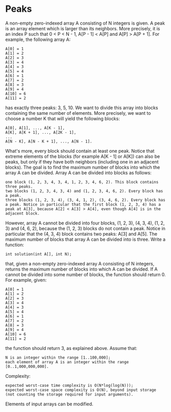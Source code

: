 Peaks
=======

A non-empty zero-indexed array A consisting of N integers is given.
A peak is an array element which is larger than its neighbors. More precisely, it is an index P such that 0 < P < N - 1,  A[P - 1] < A[P] and A[P] > A[P + 1].
For example, the following array A:

    A[0] = 1
    A[1] = 2
    A[2] = 3
    A[3] = 4
    A[4] = 3
    A[5] = 4
    A[6] = 1
    A[7] = 2
    A[8] = 3
    A[9] = 4
    A[10] = 6
    A[11] = 2
	
has exactly three peaks: 3, 5, 10.
We want to divide this array into blocks containing the same number of elements. More precisely, we want to choose a number K that will yield the following blocks:

    A[0], A[1], ..., A[K - 1],
    A[K], A[K + 1], ..., A[2K - 1],
    ...
    A[N - K], A[N - K + 1], ..., A[N - 1].
	
What's more, every block should contain at least one peak. Notice that extreme elements of the blocks (for example A[K - 1] or A[K]) can also be peaks, but only if they have both neighbors (including one in an adjacent blocks).
The goal is to find the maximum number of blocks into which the array A can be divided.
Array A can be divided into blocks as follows:

    one block (1, 2, 3, 4, 3, 4, 1, 2, 3, 4, 6, 2). This block contains three peaks.
    two blocks (1, 2, 3, 4, 3, 4) and (1, 2, 3, 4, 6, 2). Every block has a peak.
    three blocks (1, 2, 3, 4), (3, 4, 1, 2), (3, 4, 6, 2). Every block has a peak. Notice in particular that the first block (1, 2, 3, 4) has a peak at A[3], because A[2] < A[3] > A[4], even though A[4] is in the adjacent block.

However, array A cannot be divided into four blocks, (1, 2, 3), (4, 3, 4), (1, 2, 3) and (4, 6, 2), because the (1, 2, 3) blocks do not contain a peak. Notice in particular that the (4, 3, 4) block contains two peaks: A[3] and A[5].
The maximum number of blocks that array A can be divided into is three.
Write a function:

    int solution(int A[], int N);
	
that, given a non-empty zero-indexed array A consisting of N integers, returns the maximum number of blocks into which A can be divided.
If A cannot be divided into some number of blocks, the function should return 0.
For example, given:

    A[0] = 1
    A[1] = 2 
    A[2] = 3 
    A[3] = 4 
    A[4] = 3 
    A[5] = 4 
    A[6] = 1 
    A[7] = 2 
    A[8] = 3 
    A[9] = 4 
    A[10] = 6
    A[11] = 2
	
the function should return 3, as explained above.
Assume that:

	N is an integer within the range [1..100,000];
	each element of array A is an integer within the range [0..1,000,000,000].

Complexity:

    expected worst-case time complexity is O(N*log(log(N)));
    expected worst-case space complexity is O(N), beyond input storage (not counting the storage required for input arguments).

Elements of input arrays can be modified.